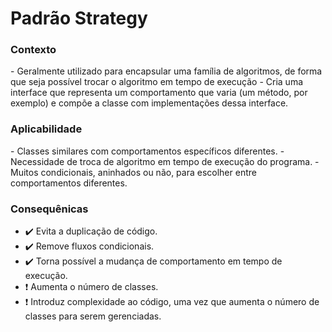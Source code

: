 # Padrão Strategy

<h3>Contexto</h3>
- Geralmente utilizado para encapsular uma família de algoritmos, de forma que seja possível trocar o algoritmo em tempo de execução 
- Cria uma interface que representa um comportamento que varia (um método, por exemplo) e compõe a classe com implementações dessa interface.

<h3>Aplicabilidade</h3>
- Classes similares com comportamentos específicos diferentes.
- Necessidade de troca de algoritmo em tempo de execução do programa.
- Muitos condicionais, aninhados ou não, para escolher entre comportamentos diferentes.

<h3>Consequênicas</h3>

- :heavy_check_mark: Evita a duplicação de código.
- :heavy_check_mark: Remove fluxos condicionais.
- :heavy_check_mark: Torna possível a mudança de comportamento em tempo de execução.
- :heavy_exclamation_mark: Aumenta o número de classes.
- :heavy_exclamation_mark: Introduz complexidade ao código, uma vez que aumenta o número de classes para serem gerenciadas.
